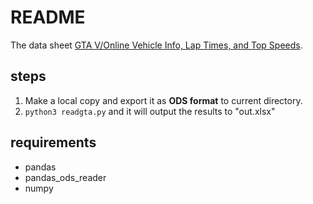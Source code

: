 README
======

The data sheet [GTA V/Online Vehicle Info, Lap Times, and Top Speeds](https://docs.google.com/spreadsheets/d/1nQND3ikiLzS3Ij9kuV-rVkRtoYetb79c52JWyafb4m4/edit#gid=753713977). 


## steps

1. Make a local copy and export it as __ODS format__ to current directory.
2. ```python3 readgta.py``` and it will output the results to "out.xlsx"

## requirements

* pandas
* pandas_ods_reader
* numpy
